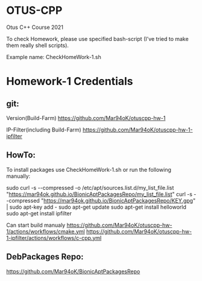 # OTUS-CPP
Otus C++ Course 2021

To check Homework, please use specified bash-script (I've tried to make them really shell scripts).

Example name:
CheckHomeWork-1.sh  


Homework-1 Credentials
=

git:
--
Version(Build-Farm)
https://github.com/Mar94oK/otuscpp-hw-1

IP-Filter(including Build-Farm)
https://github.com/Mar94oK/otuscpp-hw-1-ipfilter

HowTo:
--
To install packages use CheckHomeWork-1.sh or run the following manually:

sudo curl -s --compressed -o /etc/apt/sources.list.d/my_list_file.list "https://mar94ok.github.io/BionicAptPackagesRepo/my_list_file.list"
curl -s --compressed "https://mar94ok.github.io/BionicAptPackagesRepo/KEY.gpg" | sudo apt-key add -
sudo apt-get update
sudo apt-get install helloworld
sudo apt-get install ipfilter

Can start build manualy
https://github.com/Mar94oK/otuscpp-hw-1/actions/workflows/cmake.yml
https://github.com/Mar94oK/otuscpp-hw-1-ipfilter/actions/workflows/c-cpp.yml

DebPackages Repo:
--
https://github.com/Mar94oK/BionicAptPackagesRepo



